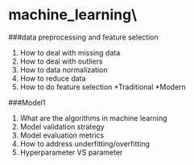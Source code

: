 # machine_learning\

###data preprocessing and feature selection
1. How to deal with missing data
2. How to deal with outliers
3. How to data normalization
4. How to reduce data
5. How to do feature selection
 *Traditional
 *Modern

###Model1
1. What are the algorithms in machine learning
2. Model validation strategy
3. Model evaluation metrics
4. How to address underfitting/overfitting
5. Hyperparameter VS parameter
